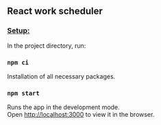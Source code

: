 ## React work scheduler

<h3><ins>Setup:</ins></h3>
In the project directory, run:

### `npm ci`
Installation of all necessary packages.<br>

### `npm start`
Runs the app in the development mode.<br>
Open [http://localhost:3000](http://localhost:3000) to view it in the browser.
